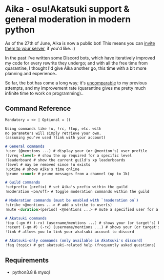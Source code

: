 # Aika - osu!Akatsuki support & general moderation in modern python

As of the 27th of June, Aika is now a public bot!
This means you can [invite them to your server](https://discord.com/api/oauth2/authorize?client_id=702310727515504710&permissions=0&scope=bot), if you'd like. :)

In the past I've written some Discord bots, which have iteratively improved my code for every rewrite they undergo; and with all the free time from quarantine, I thought I'd give Aika another go, this time with a bit more planning and experience..

So far, the bot has come a long way; it's [uncomparable](https://github.com/cmyui/Aika_old) to my previous attempts, and my improvement rate  (quarantine gives me pretty much infinite time to work on programming)..

## Command Reference

```md
Mandatory = <> | Optional = ()

Using commands like !u, !rc, !top, etc. with
no parameters will simply retrieve your own.
(assuming you've used !link with your account)

# General commands
!user (@mentions ...) # display your (or @mention's) user profile
!lvreq <level> # show the xp required for a specific level
!leaderboard # show the current guild's xp leaderboards
!level # may be removed since !u exists
!uptime # shows Aika's time online
!prune <count> # prune messages from a channel (up to 1k)

# Guild commands
!setprefix (prefix) # set Aika's prefix within the guild
!moderation <on/off> # toggle moderation commands within the guild

# Moderation commands (must be enabled with `!moderation on`)
!strike <@mentions ...> # add a strike to user(s)
!mute <duration>(period) <@mentions ...> # mute a specified user for a given time, period is (s/m/h/d/w)

# Akatsuki commands
!top (-gm #) (-rx) (username/mentions ...) # shows your (or target's) best 3 plays on akatsuki
!recent (-gm #) (-rx) (username/mentions ...) # shows your (or target's) most recent score on akatsuki
!link # allows you to link your akatsuki account to discord

# Akatsuki-only commands (only available in Akatsuki's discord)
!faq (topic) # get akatsuki-related help (frequently asked questions)
```

## Requirements

- python3.8 & mysql
